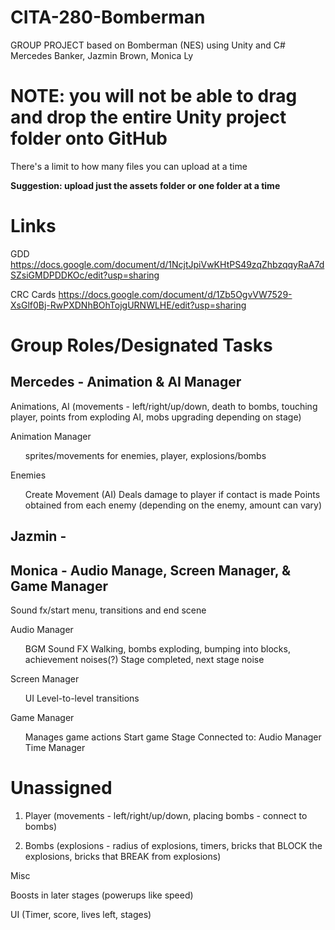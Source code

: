 # CITA-280-Bomberman
GROUP PROJECT based on Bomberman (NES) using Unity and C#
Mercedes Banker, Jazmin Brown, Monica Ly

# NOTE: you will not be able to drag and drop the entire Unity project folder onto GitHub
There's a limit to how many files you can upload at a time 

<b> Suggestion: upload just the assets folder or one folder at a time </b>

# Links
GDD https://docs.google.com/document/d/1NcjtJpiVwKHtPS49zqZhbzqqyRaA7dSZsiGMDPDDKOc/edit?usp=sharing 

CRC Cards https://docs.google.com/document/d/1Zb5OgvVW7529-XsGlf0Bj-RwPXDNhBOhTojgURNWLHE/edit?usp=sharing

# Group Roles/Designated Tasks
<h2> Mercedes - Animation & AI Manager </h2>
Animations, AI (movements - left/right/up/down, death to bombs, touching player, points from exploding AI, mobs upgrading depending on stage)

Animation Manager 
<ul>
  sprites/movements for enemies, player, explosions/bombs
  </ul>
  
Enemies
<ul>
Create
Movement (AI)
Deals damage to player if contact is made
Points obtained from each enemy (depending on the enemy, amount can vary)
</ul>

<h2> Jazmin - </h2>

<h2> Monica - Audio Manage, Screen Manager, & Game Manager </h2>
Sound fx/start menu, transitions and end scene 

Audio Manager
<ul>
BGM
Sound FX
Walking, bombs exploding, bumping into blocks, achievement noises(?)
Stage completed, next stage noise
</ul>

Screen Manager
<ul> 
UI
Level-to-level transitions
</ul>

Game Manager
<ul>
Manages game actions
Start game
Stage 
Connected to:
Audio Manager
Time Manager
</ul>



# Unassigned

1. Player (movements - left/right/up/down, placing bombs - connect to bombs)

3. Bombs (explosions - radius of explosions, timers, bricks that BLOCK the explosions, bricks that BREAK from explosions)

Misc

Boosts in later stages (powerups like speed)

UI (Timer, score, lives left, stages)
